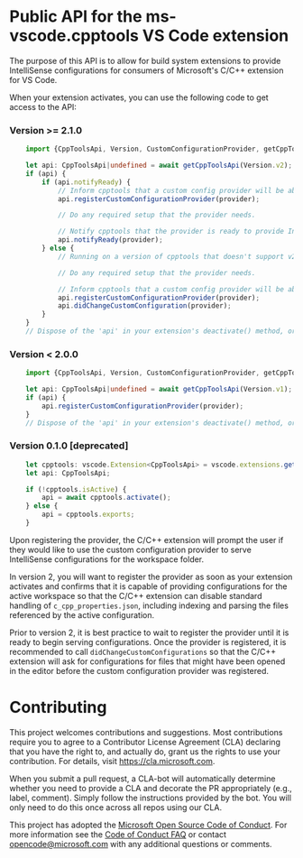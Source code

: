 # Public API for the ms-vscode.cpptools VS Code extension

The purpose of this API is to allow for build system extensions to provide
IntelliSense configurations for consumers of Microsoft's C/C++ extension for VS
Code.

When your extension activates, you can use the following code to get access to
the API:

### Version >= 2.1.0

```TypeScript
    import {CppToolsApi, Version, CustomConfigurationProvider, getCppToolsApi} from 'vscode-cpptools';

    let api: CppToolsApi|undefined = await getCppToolsApi(Version.v2);
    if (api) {
        if (api.notifyReady) {
            // Inform cpptools that a custom config provider will be able to service the current workspace.
            api.registerCustomConfigurationProvider(provider);

            // Do any required setup that the provider needs.

            // Notify cpptools that the provider is ready to provide IntelliSense configurations.
            api.notifyReady(provider);
        } else {
            // Running on a version of cpptools that doesn't support v2 yet.

            // Do any required setup that the provider needs.

            // Inform cpptools that a custom config provider will be able to service the current workspace.
            api.registerCustomConfigurationProvider(provider);
            api.didChangeCustomConfiguration(provider);
        }
    }
    // Dispose of the 'api' in your extension's deactivate() method, or whenever you want to unregister the provider.
```

### Version < 2.0.0

```TypeScript
    import {CppToolsApi, Version, CustomConfigurationProvider, getCppToolsApi} from 'vscode-cpptools';

    let api: CppToolsApi|undefined = await getCppToolsApi(Version.v1);
    if (api) {
        api.registerCustomConfigurationProvider(provider);
    }
    // Dispose of the 'api' in your extension's deactivate() method, or whenever you want to unregister the provider.
```

### Version 0.1.0 [deprecated]

```TypeScript
    let cpptools: vscode.Extension<CppToolsApi> = vscode.extensions.getExtension("ms-vscode.cpptools");
    let api: CppToolsApi;

    if (!cpptools.isActive) {
        api = await cpptools.activate();
    } else {
        api = cpptools.exports;
    }
```

Upon registering the provider, the C/C++ extension will prompt the user if they
would like to use the custom configuration provider to serve IntelliSense
configurations for the workspace folder.

In version 2, you will want to register the provider as soon as your extension
activates and confirms that it is capable of providing configurations for the
active workspace so that the C/C++ extension can disable standard handling of
`c_cpp_properties.json`, including indexing and parsing the files referenced by
the active configuration.

Prior to version 2, it is best practice to wait to register the provider until
it is ready to begin serving configurations. Once the provider is registered, it
is recommended to call `didChangeCustomConfigurations` so that the C/C++
extension will ask for configurations for files that might have been opened in
the editor before the custom configuration provider was registered.

# Contributing

This project welcomes contributions and suggestions. Most contributions require
you to agree to a Contributor License Agreement (CLA) declaring that you have
the right to, and actually do, grant us the rights to use your contribution. For
details, visit https://cla.microsoft.com.

When you submit a pull request, a CLA-bot will automatically determine whether
you need to provide a CLA and decorate the PR appropriately (e.g., label,
comment). Simply follow the instructions provided by the bot. You will only need
to do this once across all repos using our CLA.

This project has adopted the
[Microsoft Open Source Code of Conduct](https://opensource.microsoft.com/codeofconduct/).
For more information see the
[Code of Conduct FAQ](https://opensource.microsoft.com/codeofconduct/faq/) or
contact [opencode@microsoft.com](mailto:opencode@microsoft.com) with any
additional questions or comments.
